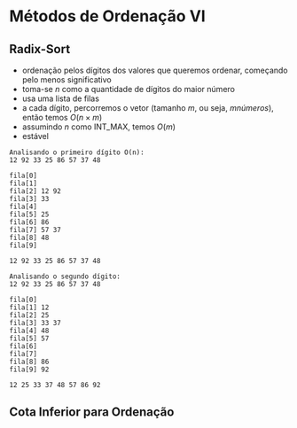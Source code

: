 # Métodos de Ordenação VI
## Radix-Sort
- ordenação pelos dígitos dos valores que queremos ordenar, começando pelo menos significativo
- toma-se $n$ como a quantidade de dígitos do maior número
- usa uma lista de filas
- a cada dígito, percorremos o vetor (tamanho $m$, ou seja, $m números$), então temos $O(n \times m)$
- assumindo $n$ como INT_MAX, temos $O(m)$
- estável

```
Analisando o primeiro dígito O(n):
12 92 33 25 86 57 37 48

fila[0]
fila[1]
fila[2] 12 92
fila[3] 33
fila[4]
fila[5] 25
fila[6] 86
fila[7] 57 37
fila[8] 48
fila[9]

12 92 33 25 86 57 37 48

Analisando o segundo dígito:
12 92 33 25 86 57 37 48

fila[0]
fila[1] 12
fila[2] 25
fila[3] 33 37
fila[4] 48
fila[5] 57
fila[6]
fila[7]
fila[8] 86
fila[9] 92

12 25 33 37 48 57 86 92
```

## Cota Inferior para Ordenação
